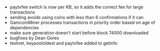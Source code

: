 * paytxfee switch is now per KB, so it adds the correct fee for large transactions
* sending avoids using coins with less than 6 confirmations if it can
* GamcoinMiner processes transactions in priority order based on age of dependencies
* make sure generation doesn't start before block 74000 downloaded
* bugfixes by Dean Gores
* testnet, keypoololdest and paytxfee added to getinfo
